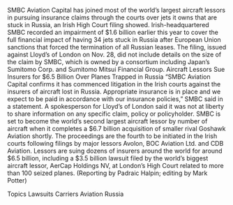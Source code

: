 SMBC Aviation Capital has joined most of the world’s largest aircraft lessors in pursuing insurance claims through the courts over jets it owns that are stuck in Russia, an Irish High Court filing showed.
Irish-headquartered SMBC recorded an impairment of $1.6 billion earlier this year to cover the full financial impact of having 34 jets stuck in Russia after European Union sanctions that forced the termination of all Russian leases.
The filing, issued against Lloyd’s of London on Nov. 28, did not include details on the size of the claim by SMBC, which is owned by a consortium including Japan’s Sumitomo Corp. and Sumitomo Mitsui Financial Group.
Aircraft Lessors Sue Insurers for $6.5 Billion Over Planes Trapped in Russia
“SMBC Aviation Capital confirms it has commenced litigation in the Irish courts against the insurers of aircraft lost in Russia. Appropriate insurance is in place and we expect to be paid in accordance with our insurance policies,” SMBC said in a statement.
A spokesperson for Lloyd’s of London said it was not at liberty to share information on any specific claim, policy or policyholder.
SMBC is set to become the world’s second largest aircraft lessor by number of aircraft when it completes a $6.7 billion acquisition of smaller rival Goshawk Aviation shortly.
The proceedings are the fourth to be initiated in the Irish courts following filings by major lessors Avolon, BOC Aviation Ltd. and CDB Aviation.
Lessors are suing dozens of insurers around the world for around $6.5 billion, including a $3.5 billion lawsuit filed by the world’s biggest aircraft lessor, AerCap Holdings NV, at London’s High Court related to more than 100 seized planes.
(Reporting by Padraic Halpin; editing by Mark Potter)

Topics
Lawsuits
Carriers
Aviation
Russia

